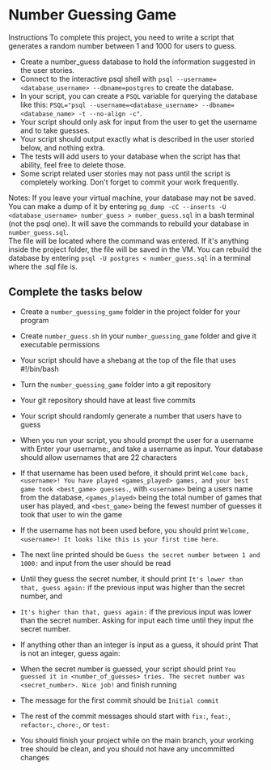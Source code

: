 # Number Guessing Game

Instructions
To complete this project, you need to write a script that generates a random number between 1 and 1000 for users to guess. 
- Create a number_guess database to hold the information suggested in the user stories.
- Connect to the interactive psql shell with `psql --username=<database_username> --dbname=postgres` to create the database.
- In your script, you can create a `PSQL` variable for querying the database like this: `PSQL="psql --username=<database_username> --dbname=<database_name> -t --no-align -c"`.
- Your script should only ask for input from the user to get the username and to take guesses.
- Your script should output exactly what is described in the user storied below, and nothing extra.
- The tests will add users to your database when the script has that ability, feel free to delete those.
- Some script related user stories may not pass until the script is completely working. Don't forget to commit your work frequently.

Notes:
If you leave your virtual machine, your database may not be saved. You can make a dump of it by entering `pg_dump -cC --inserts -U <database_username> number_guess > number_guess.sql` in a bash terminal (not the psql one). It will save the commands to rebuild your database in `number_guess.sql`.  <br/>
The file will be located where the command was entered. If it's anything inside the project folder, the file will be saved in the VM. You can rebuild the database by entering `psql -U postgres < number_guess.sql` in a terminal where the .sql file is.


## Complete the tasks below

- Create a `number_guessing_game` folder in the project folder for your program

- Create `number_guess.sh` in your `number_guessing_game` folder and give it executable permissions

- Your script should have a shebang at the top of the file that uses #!/bin/bash

- Turn the `number_guessing_game` folder into a git repository

- Your git repository should have at least five commits

- Your script should randomly generate a number that users have to guess

- When you run your script, you should prompt the user for a username with Enter your username:, and take a username as input. Your database should allow usernames that are 22 characters

- If that username has been used before, it should print `Welcome back, <username>! You have played <games_played> games, and your best game took <best_game> guesses.`, with `<username>` being a users name from the database, `<games_played>` being the total number of games that user has played, and `<best_game>` being the fewest number of guesses it took that user to win the game

- If the username has not been used before, you should print `Welcome, <username>! It looks like this is your first time here`.

- The next line printed should be `Guess the secret number between 1 and 1000:` and input from the user should be read

- Until they guess the secret number, it should print `It's lower than that, guess again:` if the previous input was higher than the secret number, and
- `It's higher than that, guess again:` if the previous input was lower than the secret number. Asking for input each time until they input the secret number.

- If anything other than an integer is input as a guess, it should print   That is not an integer, guess again:  

- When the secret number is guessed, your script should print `You guessed it in <number_of_guesses> tries. The secret number was <secret_number>. Nice job!` and finish running

- The message for the first commit should be `Initial commit`

- The rest of the commit messages should start with `fix:`, `feat:`, `refactor:`, `chore:`, or `test:`

- You should finish your project while on the main branch, your working tree should be clean, and you should not have any uncommitted changes

  <br/>
